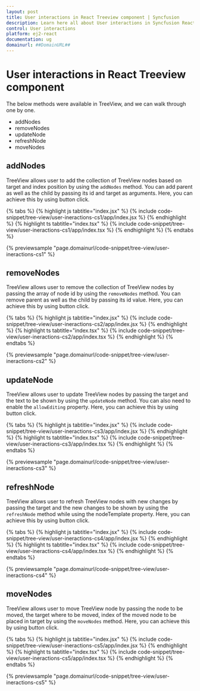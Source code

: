 ```yaml
---
layout: post
title: User interactions in React Treeview component | Syncfusion
description: Learn here all about User interactions in Syncfusion React Treeview component of Syncfusion Essential JS 2 and more.
control: User interactions
platform: ej2-react
documentation: ug
domainurl: ##DomainURL##
---
```


# User interactions in React Treeview component

The below methods were available in TreeView, and we can walk through one by one.

* addNodes
* removeNodes
* updateNode
* refreshNode
* moveNodes

## addNodes

TreeView allows user to add the collection of TreeView nodes based on target and index position by using the `addNodes` method. You can add parent as well as the child by passing its id and target as arguments. Here, you can achieve this by using button click.

{% tabs %}
{% highlight js tabtitle="index.jsx" %}
{% include code-snippet/tree-view/user-ineractions-cs1/app/index.jsx %}
{% endhighlight %}
{% highlight ts tabtitle="index.tsx" %}
{% include code-snippet/tree-view/user-ineractions-cs1/app/index.tsx %}
{% endhighlight %}
{% endtabs %}

 {% previewsample "page.domainurl/code-snippet/tree-view/user-ineractions-cs1" %}

 ## removeNodes

TreeView allows user to remove the collection of TreeView nodes by passing the array of node id by using the `removeNodes` method. You can remove parent as well as the child by passing its id value. Here, you can achieve this by using button click.

{% tabs %}
{% highlight js tabtitle="index.jsx" %}
{% include code-snippet/tree-view/user-ineractions-cs2/app/index.jsx %}
{% endhighlight %}
{% highlight ts tabtitle="index.tsx" %}
{% include code-snippet/tree-view/user-ineractions-cs2/app/index.tsx %}
{% endhighlight %}
{% endtabs %}

 {% previewsample "page.domainurl/code-snippet/tree-view/user-ineractions-cs2" %}

 ## updateNode

TreeView allows user to update TreeView nodes by passing the target and the text to be shown by using the `updateNode` method. You can also need to enable the `allowEditing` property. Here, you can achieve this by using button click.

{% tabs %}
{% highlight js tabtitle="index.jsx" %}
{% include code-snippet/tree-view/user-ineractions-cs3/app/index.jsx %}
{% endhighlight %}
{% highlight ts tabtitle="index.tsx" %}
{% include code-snippet/tree-view/user-ineractions-cs3/app/index.tsx %}
{% endhighlight %}
{% endtabs %}

 {% previewsample "page.domainurl/code-snippet/tree-view/user-ineractions-cs3" %}

 ## refreshNode

TreeView allows user to refresh TreeView nodes with new changes by passing the target and the new changes to be shown by using the `refreshNode` method while using the nodeTemplate property. Here, you can achieve this by using button click.

{% tabs %}
{% highlight js tabtitle="index.jsx" %}
{% include code-snippet/tree-view/user-ineractions-cs4/app/index.jsx %}
{% endhighlight %}
{% highlight ts tabtitle="index.tsx" %}
{% include code-snippet/tree-view/user-ineractions-cs4/app/index.tsx %}
{% endhighlight %}
{% endtabs %}

 {% previewsample "page.domainurl/code-snippet/tree-view/user-ineractions-cs4" %}

 ## moveNodes

TreeView allows user to move TreeView node by passing the node to be moved, the target where to be moved, index of the moved node to be placed in target by using the `moveNodes` method. Here, you can achieve this by using button click.

{% tabs %}
{% highlight js tabtitle="index.jsx" %}
{% include code-snippet/tree-view/user-ineractions-cs5/app/index.jsx %}
{% endhighlight %}
{% highlight ts tabtitle="index.tsx" %}
{% include code-snippet/tree-view/user-ineractions-cs5/app/index.tsx %}
{% endhighlight %}
{% endtabs %}

 {% previewsample "page.domainurl/code-snippet/tree-view/user-ineractions-cs5" %}
